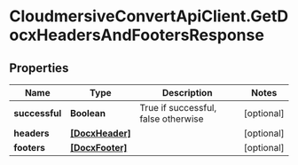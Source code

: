 # CloudmersiveConvertApiClient.GetDocxHeadersAndFootersResponse

## Properties
Name | Type | Description | Notes
------------ | ------------- | ------------- | -------------
**successful** | **Boolean** | True if successful, false otherwise | [optional] 
**headers** | [**[DocxHeader]**](DocxHeader.md) |  | [optional] 
**footers** | [**[DocxFooter]**](DocxFooter.md) |  | [optional] 


